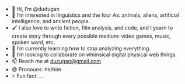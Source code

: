 - 👋 Hi, I’m @dudugan
- 👀 I’m interested in linguistics and the four As: animals, aliens, artificial intelligence, and ancient people.
- 🖌️ I also love to write fiction, film analysis, and code, and I yearn to create story through every possible medium: video games, music, spoken word, etc.
- 🌱 I’m currently learning how to stop analyzing everything. 
- 💞️ I’m looking to collaborate on whimsical digital physical web things. 
- 📫 Reach me at duzugan@gmail.com
- 😄 Pronouns: he/him
- ⚡ Fun fact: ...

<!---
dudugan/dudugan is a ✨ special ✨ repository because its `README.md` (this file) appears on your GitHub profile.
You can click the Preview link to take a look at your changes.
--->
